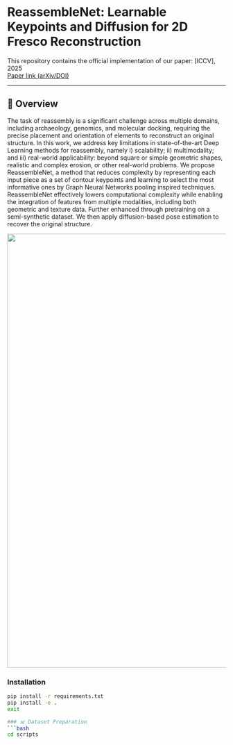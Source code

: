 # ReassembleNet: Learnable Keypoints and Diffusion for 2D Fresco Reconstruction

This repository contains the official implementation of our paper:
[ICCV], 2025  
[Paper link (arXiv/DOI)](https://arxiv.org/pdf/2505.21117)

---

## 🧩 Overview
The task of reassembly is a significant challenge across multiple domains, including archaeology, genomics, and molecular docking, requiring the precise placement and orientation of elements to reconstruct an original structure. In this work, we address key limitations in state-of-the-art Deep Learning methods for reassembly, namely i) scalability; ii) multimodality; and iii) real-world applicability: beyond square or simple geometric shapes, realistic and complex erosion, or other real-world problems. We propose ReassembleNet, a method that reduces complexity by representing each input piece as a set of contour keypoints and learning to select the most informative ones by Graph Neural Networks pooling inspired techniques. ReassembleNet effectively lowers computational complexity while enabling the integration of features from multiple modalities, including both geometric and texture data. Further enhanced through pretraining on a semi-synthetic dataset. We then apply diffusion-based pose estimation to recover the original structure.

<p align="center">
  <img src="https://github.com/adeela-islam/ReassembleNet/blob/main/docs/method.png" width="1000"/>
</p>

### Installation

```bash
pip install -r requirements.txt
pip install -e .
exit

### 📊 Dataset Preparation
```bash
cd scripts
